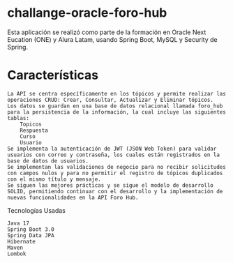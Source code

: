 # challange-oracle-foro-hub
Esta aplicación se realizó como parte de la formación en Oracle Next Eucation (ONE) y Alura Latam, usando Spring Boot, MySQL y Security de Spring.

# Características

    La API se centra específicamente en los tópicos y permite realizar las operaciones CRUD: Crear, Consultar, Actualizar y Eliminar tópicos.
    Los datos se guardan en una base de datos relacional llamada foro_hub para la persistencia de la información, la cual incluye las siguientes tablas:
        Topicos
        Respuesta
        Curso
        Usuario
    Se implementa la autenticación de JWT (JSON Web Token) para validar usuarios con correo y contraseña, los cuales están registrados en la base de datos de usuarios.
    Se implementan las validaciones de negocio para no recibir solicitudes con campos nulos y para no permitir el registro de tópicos duplicados con el mismo título y mensaje.
    Se siguen las mejores prácticas y se sigue el modelo de desarrollo SOLID, permitiendo continuar con el desarrollo y la implementación de nuevas funcionalidades en la API Foro Hub.

Tecnologías Usadas

    Java 17
    Spring Boot 3.0
    Spring Data JPA
    Hibernate
    Maven
    Lombok
